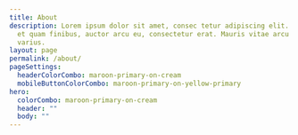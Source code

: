 ```yaml
---
title: About
description: Lorem ipsum dolor sit amet, consec tetur adipiscing elit. Vivamus
  et quam finibus, auctor arcu eu, consectetur erat. Mauris vitae arcu quis nunc
  varius.
layout: page
permalink: /about/
pageSettings:
  headerColorCombo: maroon-primary-on-cream
  mobileButtonColorCombo: maroon-primary-on-yellow-primary
hero:
  colorCombo: maroon-primary-on-cream
  header: ""
  body: ""
---
```

